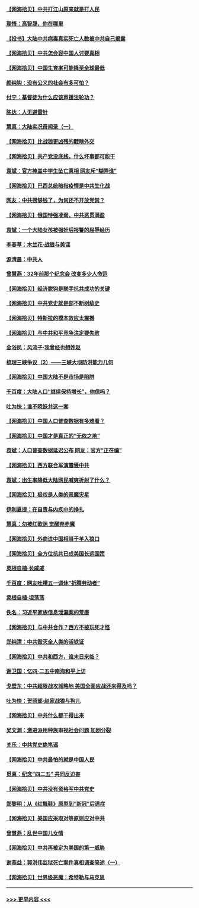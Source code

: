 #### [【网海拾贝】中共打江山原来就是打人民](../pages/nsc993/n12954345.md?t=05180951) 
#### [理悟：高智晟，你在哪里](../pages/nsc993/n12953115.md?t=05180951) 
#### [【投书】大陆中共病毒真实死亡人数被中共自己揭露](../pages/nsc993/n12953050.md?t=05180951) 
#### [【网海拾贝】中共怎会容中国人讨要真相](../pages/nsc993/n12952161.md?t=05180951) 
#### [【网海拾贝】中国生育率可能降至全球最低](../pages/nsc993/n12948793.md?t=05180951) 
#### [颜纯钩：没有公义的社会有多可怕？](../pages/nsc993/n12947626.md?t=05180951) 
#### [付宁：基督徒为什么应该声援法轮功？](../pages/nsc993/n12947233.md?t=05180951) 
#### [陈达：人无避雷针](../pages/nsc993/n12947098.md?t=05180951) 
#### [慧真：大陆实况奇闻录（一）](../pages/nsc993/n12945811.md?t=05180951) 
#### [【网海拾贝】比战狼更凶残的戳瞎外交](../pages/nsc993/n12945717.md?t=05180951) 
#### [【网海拾贝】共产党没底线，什么坏事都可能干](../pages/nsc993/n12942090.md?t=05180951) 
#### [袁斌：官方掩盖中学生坠亡真相 网友斥“糊弄谁”](../pages/nsc993/n12942029.md?t=05180951) 
#### [【网海拾贝】巴西总统暗指疫情是中共生化战](../pages/nsc993/n12938999.md?t=05180951) 
#### [网友：中共捞够钱了，为何还不开放党禁？](../pages/nsc993/n12938952.md?t=05180951) 
#### [【网海拾贝】俄国恃强凌弱，中共恶贯满盈](../pages/nsc993/n12936626.md?t=05180951) 
#### [袁斌：一个大陆女孩被强奸后报警的屈辱经历](../pages/nsc993/n12936547.md?t=05180951) 
#### [李春草：木兰花·战狼与美谍](../pages/nsc993/n12935995.md?t=05180951) 
#### [源清晨：中共人](../pages/nsc993/n12935589.md?t=05180951) 
#### [曾慧燕：32年前那个纪念会 改变多少人命运](../pages/nsc993/n12934233.md?t=05180951) 
#### [【网海拾贝】经济脱钩是联手抗共成功的关键](../pages/nsc993/n12934176.md?t=05180951) 
#### [【网海拾贝】中共党史就是部不断树敌史](../pages/nsc993/n12932844.md?t=05180951) 
#### [【网海拾贝】特斯拉的模本效应太震撼](../pages/nsc993/n12925626.md?t=05180951) 
#### [【网海拾贝】与中共和平竞争注定要失败](../pages/nsc993/n12923326.md?t=05180951) 
#### [金浴凤：风流子‧我曾经也想姓赵](../pages/nsc993/n12920911.md?t=05180951) 
#### [梳理三峡争议（2）——三峡大坝防洪能力几何](../pages/nsc993/n12920173.md?t=05180951) 
#### [【网海拾贝】中国大陆不是市场是陷阱](../pages/nsc993/n12920143.md?t=05180951) 
#### [千百度：大陆人口“继续保持增长”，你信吗？](../pages/nsc993/n12918946.md?t=05180951) 
#### [吐为快：谁不晓妖共这一套](../pages/nsc993/n12918941.md?t=05180951) 
#### [【网海拾贝】中国人口普查数据有多难看？](../pages/nsc993/n12917822.md?t=05180951) 
#### [【网海拾贝】中国才是真正的“无依之地”](../pages/nsc993/n12915845.md?t=05180951) 
#### [袁斌：人口普查数据延迟公布 网友：官方“正在编”](../pages/nsc993/n12915748.md?t=05180951) 
#### [【网海拾贝】西方联合军演震慑中共](../pages/nsc993/n12913466.md?t=05180951) 
#### [袁斌：出生率降低大陆网民喊爽折射了什么？](../pages/nsc993/n12913365.md?t=05180951) 
#### [【网海拾贝】极权是人类的恶魔灾星](../pages/nsc993/n12910697.md?t=05180951) 
#### [伊利夏提：在自责与内疚中的挣扎](../pages/nsc993/n12910493.md?t=05180951) 
#### [慧真：勿被红歌迷 觉醒弃赤魔](../pages/nsc993/n12910485.md?t=05180951) 
#### [【网海拾贝】外商进中国相当于羊入狼口](../pages/nsc993/n12908274.md?t=05180951) 
#### [【网海拾贝】全方位抗共已成美国长远国策](../pages/nsc993/n12906878.md?t=05180951) 
#### [灵根自植‧长戚戚](../pages/nsc993/n12905585.md?t=05180951) 
#### [千百度：网友吐槽五一调休“折腾劳动者”](../pages/nsc993/n12905934.md?t=05180951) 
#### [灵根自植‧坦荡荡](../pages/nsc993/n12905562.md?t=05180951) 
#### [佚名：习近平家族信息泄漏案的荒唐](../pages/nsc993/n12904705.md?t=05180951) 
#### [【网海拾贝】与中共合作？西方不被玩死才怪](../pages/nsc993/n12903873.md?t=05180951) 
#### [郑纯清：中共毁灭全人类的活铁证](../pages/nsc993/n12903785.md?t=05180951) 
#### [【网海拾贝】中共和西方，谁末日来临？](../pages/nsc993/n12903482.md?t=05180951) 
#### [谢卫国：忆四‧二五中南海和平上访](../pages/nsc993/n12902192.md?t=05180951) 
#### [戈壁东：中共超限战攻城略地 美国全面应战还来得及吗？](../pages/nsc993/n12902297.md?t=05180951) 
#### [吐为快：贺骄郎‧赵家战狼与狗儿](../pages/nsc993/n12902280.md?t=05180951) 
#### [【网海拾贝】中共什么都干得出来](../pages/nsc993/n12897500.md?t=05180951) 
#### [吴文渊：激进派用种族审视社会问题 加剧分裂](../pages/nsc993/n12893881.md?t=05180951) 
#### [关乐：中共党史绝笔谣](../pages/nsc993/n12897270.md?t=05180951) 
#### [【网海拾贝】中共最怕的就是中国人民](../pages/nsc993/n12894705.md?t=05180951) 
#### [觅真：纪念“四二五” 共同反迫害](../pages/nsc993/n12894553.md?t=05180951) 
#### [【网海拾贝】中共没有资格写中共党史](../pages/nsc993/n12892231.md?t=05180951) 
#### [郑黎明：从《红舞鞋》原型到“新冠”后遗症](../pages/nsc993/n12890469.md?t=05180951) 
#### [【网海拾贝】美国应采取对等原则应对中共](../pages/nsc993/n12889176.md?t=05180951) 
#### [曾慧燕：乱世中国儿女情](../pages/nsc993/n12887931.md?t=05180951) 
#### [【网海拾贝】中共再被定为美国的第一威胁](../pages/nsc993/n12887580.md?t=05180951) 
#### [谢燕益：郭洪伟监狱死亡案件真相调查简述（一）](../pages/nsc993/n12885648.md?t=05180951) 
#### [【网海拾贝】世界级恶魔：希特勒与马克思](../pages/nsc993/n12884062.md?t=05180951) 

----
#### [ >>> 更早内容 <<< ](../indexes/nsc993-earlier.md)

